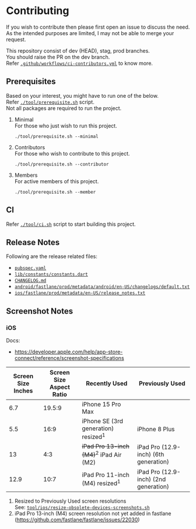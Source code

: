 # Contributing

If you wish to contribute then please first open an issue to discuss the need.  
As the intended purposes are limited, I may not be able to merge your request.

This repository consist of dev (HEAD), stag, prod branches.  
You should raise the PR on the dev branch.  
Refer [`.github/workflows/ci-contributors.yml`] to know more.


## Prerequisites

Based on your interest, you might have to run one of the below.  
Refer [`./tool/prerequisite.sh`] script.  
Not all packages are required to run the project.

1. Minimal  
   For those who just wish to run this project.
   ```console
   ./tool/prerequisite.sh --minimal
   ```

2. Contributors  
   For those who wish to contribute to this project.
   ```console
   ./tool/prerequisite.sh --contributor
   ```

3. Members  
   For active members of this project.
   ```console
   ./tool/prerequisite.sh --member
   ```


## CI

Refer [`./tool/ci.sh`] script to start building this project.


## Release Notes

Following are the release related files:
- [`pubspec.yaml`]
- [`lib/constants/constants.dart`]
- [`CHANGELOG.md`]
- [`android/fastlane/prod/metadata/android/en-US/changelogs/default.txt`]
- [`ios/fastlane/prod/metadata/en-US/release_notes.txt`]

## Screenshot Notes

### iOS

Docs: 
- https://developer.apple.com/help/app-store-connect/reference/screenshot-specifications

Screen Size Inches | Screen Size Aspect Ratio | Recently Used                                       | Previously Used                      
---                | ---                      | ---                                                 | ---                                  
6.7                | 19.5:9                   | iPhone 15 Pro Max                                   |                                      
5.5                | 16:9                     | iPhone SE (3rd generation) resized<sup>1</sup>      | iPhone 8 Plus                        
13                 | 4:3                      | ~~iPad Pro 13-inch (M4)~~<sup>2</sup> iPad Air (M2) | iPad Pro (12.9-inch) (6th generation)
12.9               | 10:7                     | iPad Pro 11-inch (M4) resized<sup>1</sup>           | iPad Pro (12.9-inch) (2nd generation)

1. Resized to Previously Used screen resolutions  
   See: [`tool/ios/resize-obsolete-devices-screenshots.sh`]
2. iPad Pro 13-inch (M4) screen resolution not yet added in fastlane (https://github.com/fastlane/fastlane/issues/22030)

[`.github/workflows/ci-contributors.yml`]: .github/workflows/ci-contributors.yml
[`./tool/prerequisite.sh`]: ./tool/prerequisite.sh
[`./tool/ci.sh`]: ./tool/ci.sh
[`pubspec.yaml`]: pubspec.yaml
[`lib/constants/constants.dart`]: lib/constants/constants.dart
[`CHANGELOG.md`]: CHANGELOG.md
[`android/fastlane/prod/metadata/android/en-US/changelogs/default.txt`]: android/fastlane/prod/metadata/android/en-US/changelogs/default.txt
[`ios/fastlane/prod/metadata/en-US/release_notes.txt`]: ios/fastlane/prod/metadata/en-US/release_notes.txt
[`tool/ios/resize-obsolete-devices-screenshots.sh`]: tool/ios/resize-obsolete-devices-screenshots.sh
